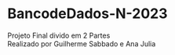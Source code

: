 # BancodeDados-N-2023

Projeto Final divido em 2 Partes <br/>
Realizado por Guilherme Sabbado e Ana Julia
